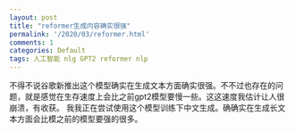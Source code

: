 ```yaml
---
layout: post
title: "reformer生成内容确实很强"
permalink: '/2020/03/reformer.html'
comments: 1
categories: Default
tags: 人工智能 nlg GPT2 reformer nlp
---
```

  

<div>不得不说谷歌新推出这个模型确实在生成文本方面确实很强。不不过也存在的问题，就是感觉在生存速度上会比之前gpt2模型要慢一些。这这速度我估计让人很崩溃，有收获。 我我正在尝试使用这个模型训练下中文生成。确确实在生成长文本方面会比模之前的模型要强的很多。</div>

<div></div>
